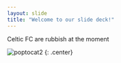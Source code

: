 ```yaml
---
layout: slide
title: "Welcome to our slide deck!"
---
```


Celtic FC are rubbish at the moment

![poptocat2](https://octodex.github.com/images/poptocat_v2.png)
{: .center}

